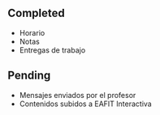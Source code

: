Completed
---------
* Horario
* Notas
* Entregas de trabajo

Pending
---------
* Mensajes enviados por el profesor
* Contenidos subidos a EAFIT Interactiva
